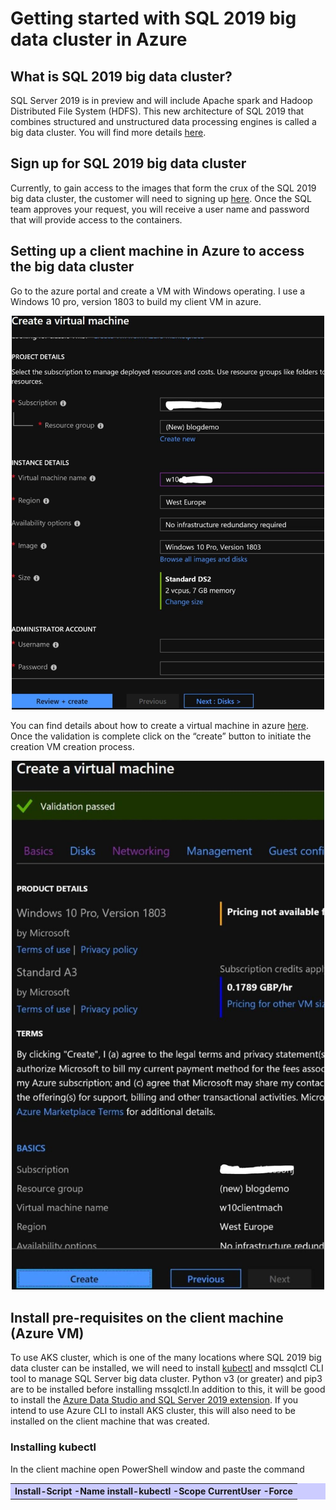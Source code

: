# Getting started with SQL 2019 big data cluster in Azure

## What is SQL 2019 big data cluster?

SQL Server 2019 is in preview and will include Apache spark and Hadoop Distributed File System (HDFS). 
This new architecture of SQL 2019 that combines structured and unstructured data processing engines is called a big data cluster. 
You will find more details [here](https://docs.microsoft.com/en-us/sql/big-data-cluster/big-data-cluster-overview?view=sqlallproducts-allversions).

## Sign up for SQL 2019 big data cluster

Currently, to gain access to the images that form the crux of the SQL 2019 big data cluster, the customer will need to signing up [here](https://sqlservervnexteap.azurewebsites.net/). 
Once the SQL team approves your request, you will receive a user name and password that will provide access to the containers.

## Setting up a client machine in Azure to access the big data cluster

Go to the azure portal and create a VM with Windows operating. I use a Windows 10 pro, version 1803 to build my client VM in azure.

<p align="center">
  <img width=500 length=125 src='images/pic1.jpg'>
</p>

You can find details about how to create a virtual machine in azure [here](https://docs.microsoft.com/en-us/azure/virtual-machines/windows/quick-create-portal). 
Once the validation is complete click on the “create” button to initiate the creation VM creation process.

<p align="center">
  <img width=500 length=125 src='images/pic2.jpg'>
</p>

## Install pre-requisites on the client machine (Azure VM)

To use AKS cluster, which is one of the many locations where SQL 2019 big data cluster can be installed, we will need to install [kubectl](https://kubernetes.io/docs/tasks/tools/install-kubectl/#install-kubectl) and mssqlctl CLI tool to 
manage SQL Server big data cluster. Python v3 (or greater) and pip3 are to be installed before installing mssqlctl.In addition to this, it will be good to 
install the [Azure Data Studio and SQL Server 2019 extension](https://docs.microsoft.com/en-us/sql/big-data-cluster/deploy-big-data-tools?view=sqlallproducts-allversions). 
If you intend to use Azure CLI to install AKS cluster, this will also need to be installed on the client machine that was created.

### Installing kubectl  

In the client machine open PowerShell window and paste the command

<table bgcolor="#ccccff">
<tr>
 <th><strong>Install-Script -Name install-kubectl -Scope CurrentUser -Force</strong></th>
</tr>
</table>

